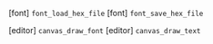 [font] `font_load_hex_file`
[font] `font_save_hex_file`

[editor] `canvas_draw_font`
[editor] `canvas_draw_text`
